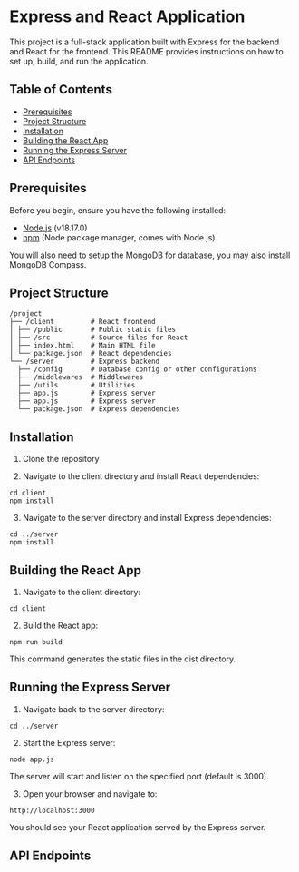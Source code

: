 # Express and React Application

This project is a full-stack application built with Express for the backend and React for the frontend. This README provides instructions on how to set up, build, and run the application.

## Table of Contents

- [Prerequisites](#prerequisites)
- [Project Structure](#project-structure)
- [Installation](#installation)
- [Building the React App](#building-the-react-app)
- [Running the Express Server](#running-the-express-server)
- [API Endpoints](#api-endpoints)

## Prerequisites

Before you begin, ensure you have the following installed:

- [Node.js](https://nodejs.org/) (v18.17.0)
- [npm](https://www.npmjs.com/) (Node package manager, comes with Node.js)

You will also need to setup the MongoDB for database, you may also install MongoDB Compass.

## Project Structure
```
/project
├── /client         # React frontend
│ ├── /public       # Public static files
│ ├── /src          # Source files for React
│ ├── index.html    # Main HTML file
│ └── package.json  # React dependencies
└── /server         # Express backend
  ├── /config       # Database config or other configurations
  ├── /middlewares  # Middlewares
  ├── /utils        # Utilities
  ├── app.js        # Express server
  ├── app.js        # Express server
  └── package.json  # Express dependencies
```

## Installation

1. Clone the repository

2. Navigate to the client directory and install React dependencies:
```
cd client
npm install
```
3. Navigate to the server directory and install Express dependencies:
```
cd ../server
npm install
```
## Building the React App
1. Navigate to the client directory:
```
cd client
```
2. Build the React app:
```
npm run build
```
This command generates the static files in the dist directory.

## Running the Express Server
1. Navigate back to the server directory:
```
cd ../server
```
2. Start the Express server:
```
node app.js
```
The server will start and listen on the specified port (default is 3000).

3. Open your browser and navigate to:
```
http://localhost:3000
```
You should see your React application served by the Express server.

## API Endpoints